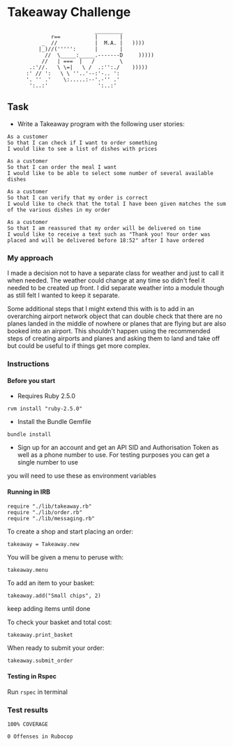 Takeaway Challenge
==================
```
                            _________
              r==           |       |
           _  //            |  M.A. |   ))))
          |_)//(''''':      |       |
            //  \_____:_____.-------D     )))))
           //   | ===  |   /        \
       .:'//.   \ \=|   \ /  .:'':./    )))))
      :' // ':   \ \ ''..'--:'-.. ':
      '. '' .'    \:.....:--'.-'' .'
       ':..:'                ':..:'

 ```

Task
----------
* Write a Takeaway program with the following user stories:

```
As a customer
So that I can check if I want to order something
I would like to see a list of dishes with prices

As a customer
So that I can order the meal I want
I would like to be able to select some number of several available dishes

As a customer
So that I can verify that my order is correct
I would like to check that the total I have been given matches the sum of the various dishes in my order

As a customer
So that I am reassured that my order will be delivered on time
I would like to receive a text such as "Thank you! Your order was placed and will be delivered before 18:52" after I have ordered
```

  <!-- ### Domain Model

  | Objects        | Methods           
  | ------------- |:-------------:|
  |Air Traffic Control||
  |Airport|land(plane),takeoff(plane),full?|
  |Plane|status?|
  |Weather|stormy?| -->

  ### My approach

  I made a decision not to have a separate class for weather and just to call it when needed.  The weather could change at any time so didn't feel it needed to be created up front.  I did separate weather into a module though as still felt I wanted to keep it separate.

  Some additional steps that I might extend this with is to add in an overarching airport network object that can double check that there are no planes landed in the middle of nowhere or planes that are flying but are also booked into an airport.  This shouldn't happen using the recommended steps of creating airports and planes and asking them to land and take off but could be useful to if things get more complex.

  ### Instructions

  #### Before you start

  * Requires Ruby 2.5.0
  ```
  rvm install "ruby-2.5.0"
  ```
  * Install the Bundle Gemfile
  ```
  bundle install
  ```
  * Sign up for an account and get an API SID and Authorisation Token as well as a phone number to use.  For testing purposes you can get a single number to use

  you will need to use these as environment variables

  #### Running in IRB

  ```
  require "./lib/takeaway.rb"
  require "./lib/order.rb"
  require "./lib/messaging.rb"
  ```

  To create a shop and start placing an order:
  ```
  takeaway = Takeaway.new
  ```
  You will be given a menu to peruse with:
  ```
  takeaway.menu
  ```

  To add an item to your basket:
  ```
  takeaway.add("Small chips", 2)
  ```
  keep adding items until done

  To check your basket and total cost:
  ```
  takeaway.print_basket
  ```

  When ready to submit your order:
  ```
  takeaway.submit_order
  ```

  #### Testing in Rspec

  Run
  `
  rspec
  `
  in terminal

  ### Test results

  ```
  100% COVERAGE
  ```

  ```
  0 Offenses in Rubocop
